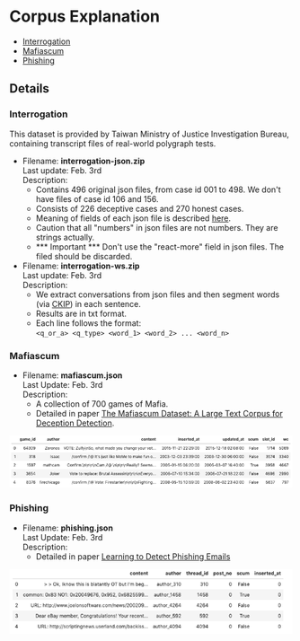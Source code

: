 # Corpus Explanation

- [Interrogation](###Interrogation)
- [Mafiascum](###Mafiascum)
- [Phishing](###Phishing)

## Details

### Interrogation

This dataset is provided by Taiwan Ministry of Justice Investigation Bureau, containing transcript files of real-world polygraph tests.

- Filename: **interrogation-json.zip**  
Last update: Feb. 3rd  
Description:
  - Contains 496 original json files, from case id 001 to 498. We don't have files of case id 106 and 156.
  - Consists of 226 deceptive cases and 270 honest cases.
  - Meaning of fields of each json file is described [here](interrogation-field-explanation.md).
  - Caution that all "numbers" in json files are not numbers. They are strings actually.
  - \*\*\* Important \*\*\* Don't use the "react-more" field in json files. The filed should be discarded.
- Filename: **interrogation-ws.zip**  
Last update: Feb. 3rd  
Description:
  - We extract conversations from json files and then segment words (via [CKIP](https://github.com/ckiplab/ckiptagger)) in each sentence.
  - Results are in txt format.
  - Each line follows the format:  
  `<q_or_a> <q_type> <word_1> <word_2> ... <word_n>`

### Mafiascum

- Filename: **mafiascum.json**  
Last Update: Feb. 3rd  
Description:
  - A collection of 700 games of Mafia.
  - Detailed in paper [The Mafiascum Dataset: A Large Text Corpus for Deception Detection](https://arxiv.org/abs/1811.07851).

![Samples of Mafiascum Corpus](https://raw.githubusercontent.com/bhchen1115/corpus-explanation/master/screenshots/mafiascum.png)

### Phishing

- Filename: **phishing.json**  
Last Update: Feb. 3rd  
Description:
  - Detailed in paper [Learning to Detect Phishing Emails](https://wwwconference.org/www2007/papers/paper550.pdf)

![Samples of Phishing Corpus](https://raw.githubusercontent.com/bhchen1115/corpus-explanation/master/screenshots/phishing.png)
